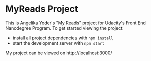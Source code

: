 # MyReads Project

This is Angelika Yoder's "My Reads" project for Udacity's Front End Nanodegree Program.
To get started viewing the project:

* install all project dependencies with `npm install`
* start the development server with `npm start`

My project can be viewed on http://localhost:3000/
